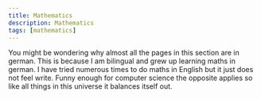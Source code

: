 ```yaml
---
title: Mathematics
description: Mathematics
tags: [mathematics]
---
```


You might be wondering why almost all the pages in this section are in german. This is because I am bilingual and grew up learning maths in german. I have tried numerous times to do maths in English but it just does not feel write. Funny enough for computer science the opposite applies so like all things in this universe it balances itself out.

